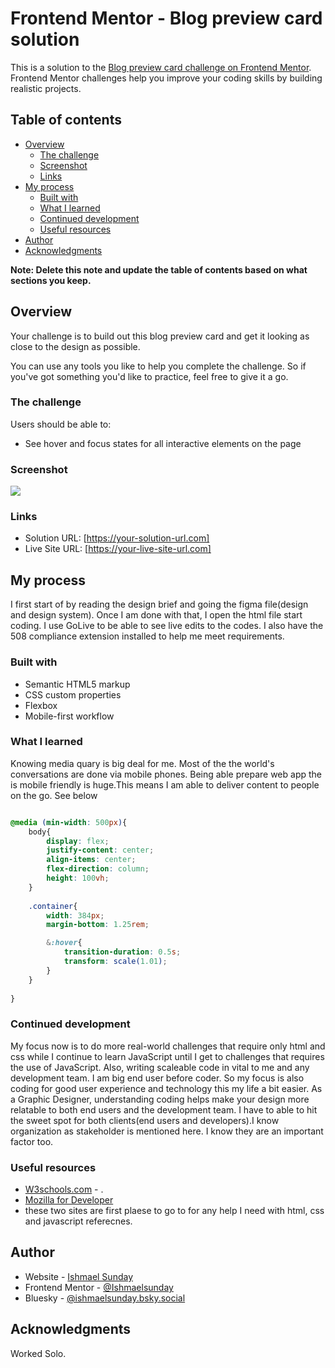 # Frontend Mentor - Blog preview card solution

This is a solution to the [Blog preview card challenge on Frontend Mentor](https://www.frontendmentor.io/challenges/blog-preview-card-ckPaj01IcS). Frontend Mentor challenges help you improve your coding skills by building realistic projects. 

## Table of contents

- [Overview](#overview)
  - [The challenge](#the-challenge)
  - [Screenshot](#screenshot)
  - [Links](#links)
- [My process](#my-process)
  - [Built with](#built-with)
  - [What I learned](#what-i-learned)
  - [Continued development](#continued-development)
  - [Useful resources](#useful-resources)
- [Author](#author)
- [Acknowledgments](#acknowledgments)

**Note: Delete this note and update the table of contents based on what sections you keep.**

## Overview
Your challenge is to build out this blog preview card and get it looking as close to the design as possible.

You can use any tools you like to help you complete the challenge. So if you've got something you'd like to practice, feel free to give it a go.


### The challenge

Users should be able to:

- See hover and focus states for all interactive elements on the page

### Screenshot

![](./screenshot.png)

### Links

- Solution URL: [https://your-solution-url.com]
- Live Site URL: [https://your-live-site-url.com]

## My process
I first start of by reading the design brief and going the figma file(design and design system).
Once I am done with that, I open the html file start coding. I use GoLive to be able to see live edits to the codes. I also have the 508 compliance extension installed to help me meet requirements.

### Built with

- Semantic HTML5 markup
- CSS custom properties
- Flexbox
- Mobile-first workflow


### What I learned

Knowing media quary is big deal for me. Most of the the world's conversations are done via mobile phones. Being able prepare web app the is mobile friendly is huge.This means I am able to deliver content to people on the go. See below


```css

@media (min-width: 500px){
    body{
        display: flex;
        justify-content: center;
        align-items: center;
        flex-direction: column;
        height: 100vh;
    }
    
    .container{
        width: 384px;
        margin-bottom: 1.25rem;

        &:hover{
            transition-duration: 0.5s;
            transform: scale(1.01);
        }
    }
    
}
```


### Continued development
My focus now is to do more real-world challenges that require only html and css while I continue to learn JavaScript until I get to challenges that requires the use of JavaScript. Also, writing scaleable code in vital to me and any development team. I am big end user before coder. So my focus is also coding for good user experience and technology this my life a bit easier. As a Graphic Designer, understanding coding helps make your design more relatable to both end users and the development team. I have to able to hit the sweet spot for both clients(end users and developers).I know  organization as stakeholder is mentioned here. I know they are an important factor too.


### Useful resources

- [W3schools.com](https://w3schools.com) - .
- [Mozilla for Developer](https://developer.mozilla.org/en-US/)
-  these two sites are first plaese to go to for  any help I need with html, css and javascript referecnes.


## Author

- Website - [Ishmael Sunday](https://linkedin.com/in/ishmael-sunday)
- Frontend Mentor - [@Ishmaelsunday](https://www.frontendmentor.io/profile/ishmaelsunday)
- Bluesky - [@ishmaelsunday.bsky.social](https://bsky.app/profile/ishmaelsunday.bsky.social)



## Acknowledgments
Worked Solo.
